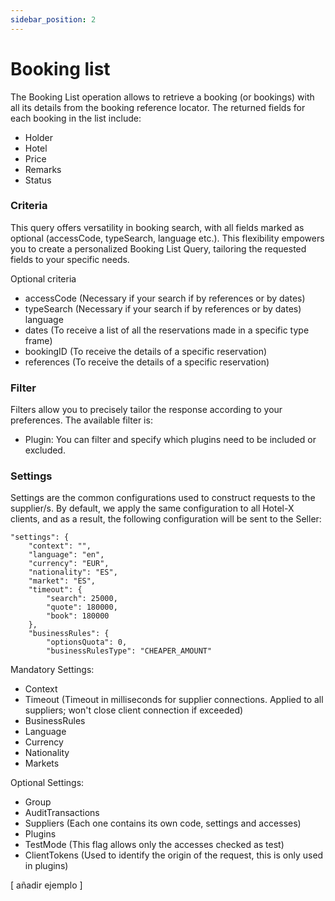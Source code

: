 ```yaml
---
sidebar_position: 2
---
```


# Booking list

The Booking List operation allows to retrieve a booking (or bookings) with all its details from the booking reference locator. The returned fields for each booking in the list include:

* Holder
* Hotel
* Price
* Remarks
* Status

### Criteria 

This query offers versatility in booking search, with all fields marked as optional (accessCode, typeSearch, language etc.). This flexibility empowers you to create a personalized Booking List Query, tailoring the requested fields to your specific needs. 

Optional criteria
* accessCode (Necessary if your search if by references or by dates)
* typeSearch (Necessary if your search if by references or by dates)
language
* dates (To receive a list of all the reservations made in a specific type frame)
* bookingID (To receive the details of a specific reservation)
* references (To receive the details of a specific reservation)

### Filter

Filters allow you to precisely tailor the response according to your preferences. The available filter is:

* Plugin: You can filter and specify which plugins need to be included or excluded.

### Settings 

Settings are the common configurations used to construct requests to the supplier/s. By default, we apply the same configuration to all Hotel-X clients, and as a result, the following configuration will be sent to the Seller:

	"settings": {
		"context": "",
		"language": "en",
		"currency": "EUR",
		"nationality": "ES",
		"market": "ES",
		"timeout": {
			"search": 25000,
			"quote": 180000,
			"book": 180000
		},
		"businessRules": {
			"optionsQuota": 0,
			"businessRulesType": "CHEAPER_AMOUNT"

Mandatory Settings:
* Context
* Timeout (Timeout in milliseconds for supplier connections. Applied to all suppliers; won't close client connection if exceeded)
* BusinessRules
* Language
* Currency
* Nationality
* Markets

Optional Settings:
* Group
* AuditTransactions 
* Suppliers (Each one contains its own code, settings and accesses)
* Plugins
* TestMode (This flag allows only the accesses checked as test)
* ClientTokens (Used to identify the origin of the request, this is only used in plugins)

[ añadir ejemplo ]